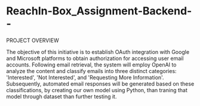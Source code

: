 # ReachIn-Box_Assignment-Backend--
PROJECT OVERVIEW

The objective of this initiative is to establish OAuth integration with Google and Microsoft platforms to obtain authorization for accessing user email accounts. Following email retrieval, the system will employ OpenAI to analyze the content and classify emails into three distinct categories: 'Interested', 'Not Interested', and 'Requesting More Information'. Subsequently, automated email responses will be generated based on these classifications, by creating our own model using Python, than traning that model through dataset than further testing it.

